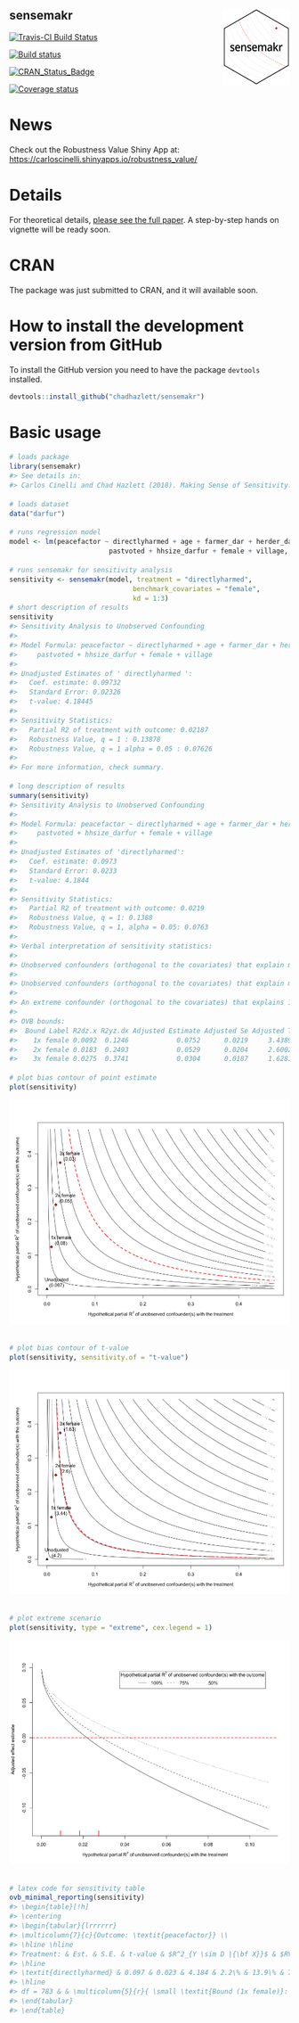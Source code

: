 
<!-- README.md is generated from README.Rmd. Please edit that file -->

## sensemakr <img src="tools/sensemakr-logo-small.png" align="right" />

[![Travis-CI Build
Status](https://travis-ci.org/chadhazlett/sensemakr.svg?branch=master)](https://travis-ci.org/chadhazlett/sensemakr)

[![Build
status](https://ci.appveyor.com/api/projects/status/utoc0803j4fxoje3?svg=true)](https://ci.appveyor.com/project/carloscinelli/sensemakr)

[![CRAN\_Status\_Badge](http://www.r-pkg.org/badges/version/sensemakr)](https://cran.r-project.org/package=sensemakr)

[![Coverage
status](https://codecov.io/gh/chadhazlett/sensemakr/branch/master/graph/badge.svg)](https://codecov.io/github/chadhazlett/sensemakr?branch=master)

# News

Check out the Robustness Value Shiny App at:
<https://carloscinelli.shinyapps.io/robustness_value/>

# Details

For theoretical details, [please see the full
paper](https://www.researchgate.net/publication/322509816_Making_Sense_of_Sensitivity_Extending_Omitted_Variable_Bias).
A step-by-step hands on vignette will be ready soon.

# CRAN

The package was just submitted to CRAN, and it will available soon.

# How to install the development version from GitHub

To install the GitHub version you need to have the package `devtools`
installed.

``` r
devtools::install_github("chadhazlett/sensemakr")
```

# Basic usage

``` r
# loads package
library(sensemakr)
#> See details in:
#> Carlos Cinelli and Chad Hazlett (2018). Making Sense of Sensitivity: Extending Omitted Variable Bias.

# loads dataset
data("darfur")

# runs regression model
model <- lm(peacefactor ~ directlyharmed + age + farmer_dar + herder_dar +
                         pastvoted + hhsize_darfur + female + village, data = darfur)

# runs sensemakr for sensitivity analysis
sensitivity <- sensemakr(model, treatment = "directlyharmed",
                               benchmark_covariates = "female",
                               kd = 1:3)
# short description of results
sensitivity
#> Sensitivity Analysis to Unobserved Confounding
#> 
#> Model Formula: peacefactor ~ directlyharmed + age + farmer_dar + herder_dar + 
#>     pastvoted + hhsize_darfur + female + village
#> 
#> Unadjusted Estimates of ' directlyharmed ':
#>   Coef. estimate: 0.09732 
#>   Standard Error: 0.02326 
#>   t-value: 4.18445 
#> 
#> Sensitivity Statistics:
#>   Partial R2 of treatment with outcome: 0.02187 
#>   Robustness Value, q = 1 : 0.13878 
#>   Robustness Value, q = 1 alpha = 0.05 : 0.07626 
#> 
#> For more information, check summary.

# long description of results
summary(sensitivity)
#> Sensitivity Analysis to Unobserved Confounding
#> 
#> Model Formula: peacefactor ~ directlyharmed + age + farmer_dar + herder_dar + 
#>     pastvoted + hhsize_darfur + female + village
#> 
#> Unadjusted Estimates of 'directlyharmed': 
#>   Coef. estimate: 0.0973 
#>   Standard Error: 0.0233 
#>   t-value: 4.1844 
#> 
#> Sensitivity Statistics:
#>   Partial R2 of treatment with outcome: 0.0219 
#>   Robustness Value, q = 1: 0.1388 
#>   Robustness Value, q = 1, alpha = 0.05: 0.0763 
#> 
#> Verbal interpretation of sensitivity statistics:
#> 
#> Unobserved confounders (orthogonal to the covariates) that explain more than 13.88% of the residual variance of both the treatment and the outcome are enough to reduce the absolute value of the effect size by 100%. Conversely, unobserved confounders that do not explain more than 13.88% of the residual variance of both the treatment and the outcome are not strong enough to reduce the absolute value of the effect size by 100% .
#> 
#> Unobserved confounders (orthogonal to the covariates) that explain more than 7.63% of the residual variance of both the treatment and the outcome are enough to reduce the absolute value of the effect size by 100 % at the significance level of alpha = 0.05 . Conversely, unobserved confounders that do not explain more than 7.63% of the residual variance of both the treatment and the outcome are not strong enough to reduce the absolute value of the effect size by 100% at the significance level of alpha = 0.05 .
#> 
#> An extreme confounder (orthogonal to the covariates) that explains 100% of the residual variance of the outcome, would need to explain at least 2.19% of the residual variance of the treatment to fully account for the observed estimated effect.
#> 
#> OVB bounds:
#>  Bound Label R2dz.x R2yz.dx Adjusted Estimate Adjusted Se Adjusted T
#>    1x female 0.0092  0.1246            0.0752      0.0219     3.4389
#>    2x female 0.0183  0.2493            0.0529      0.0204     2.6002
#>    3x female 0.0275  0.3741            0.0304      0.0187     1.6281

# plot bias contour of point estimate
plot(sensitivity)
```

![](man/figures/figures-unnamed-chunk-3-1.png)<!-- -->

``` r

# plot bias contour of t-value
plot(sensitivity, sensitivity.of = "t-value")
```

![](man/figures/figures-unnamed-chunk-3-2.png)<!-- -->

``` r

# plot extreme scenario
plot(sensitivity, type = "extreme", cex.legend = 1)
```

![](man/figures/figures-unnamed-chunk-3-3.png)<!-- -->

``` r

# latex code for sensitivity table
ovb_minimal_reporting(sensitivity)
#> \begin{table}[!h]
#> \centering
#> \begin{tabular}{lrrrrrr}
#> \multicolumn{7}{c}{Outcome: \textit{peacefactor}} \\
#> \hline \hline 
#> Treatment: & Est. & S.E. & t-value & $R^2_{Y \sim D |{\bf X}}$ & $RV_{q = 1}$ & $RV_{q = 1, \alpha = 0.05}$  \\ 
#> \hline 
#> \textit{directlyharmed} & 0.097 & 0.023 & 4.184 & 2.2\% & 13.9\% & 7.6\% \\ 
#> \hline 
#> df = 783 & & \multicolumn{5}{r}{ \small \textit{Bound (1x female)}: $R^2_{Y\sim Z| {\bf X}, D}$ = 12.5\%, $R^2_{D\sim Z| {\bf X} }$ = 0.9\%} \\
#> \end{tabular}
#> \end{table}
```
